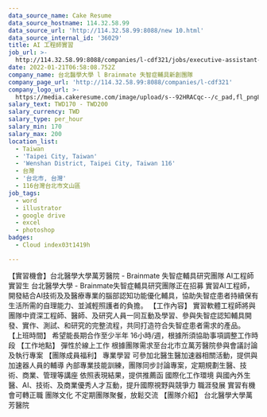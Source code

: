 ```yaml
---
data_source_name: Cake Resume
data_source_hostname: 114.32.58.99
data_source_url: 'http://114.32.58.99:8088/new 10.html'
data_source_internal_id: '36029'
title: AI 工程師實習
job_url: >-
  http://114.32.58.99:8088/companies/l-cdf321/jobs/executive-assistant-internship
date: 2022-01-21T06:58:08.752Z
company_name: 台北醫學大學 l Brainmate 失智症輔具新創團隊
company_page_url: 'http://114.32.58.99:8088/companies/l-cdf321'
company_logo_url: >-
  https://media.cakeresume.com/image/upload/s--92HRACqc--/c_pad,fl_png8,h_200,w_200/v1642748444/fbebawybiuxytzvazpoc.png
salary_text: TWD170 - TWD200
salary_currency: TWD
salary_type: per_hour
salary_min: 170
salary_max: 200
location_list:
  - Taiwan
  - 'Taipei City, Taiwan'
  - 'Wenshan District, Taipei City, Taiwan 116'
  - 台灣
  - '台北市, 台灣'
  - 116台灣台北市文山區
job_tags:
  - word
  - illustrator
  - google drive
  - excel
  - photoshop
badges:
  - Cloud index03t1419h

---
```


【實習機會】台北醫學大學萬芳醫院 - Brainmate 失智症輔具研究團隊 AI工程師 實習生 台北醫學大學 - Brainmate失智症輔具研究團隊正在招募 實習AI工程師，開發結合AI技術及及醫療專業的腦部認知功能優化輔具，協助失智症患者持續保有生活所需的自理能力、並減輕照護者的負擔。 【工作內容】 實習軟體工程師將與團隊中資深工程師、醫師、及研究人員一同互動及學習、參與失智症認知輔具開發、實作、測試、和研究的完整流程，共同打造符合失智症患者需求的產品。 【上班時間】 希望能長期合作至少半年 16小時/週，根據所須協助事項調整工作時段 【工作地點】 彈性於線上工作 根據團隊需求至台北市立萬芳醫院參與會議討論及執行專案 【團隊成員福利】 專業學習 可參加北醫生醫加速器相關活動，提供與加速器人員的輔導 內部專業技能訓練，團隊同步討論專案，定期規劃生醫、技術、商業、管理等講座 依照表現結果，提供推薦函 國際化工作環境 與國內外生醫、AI、技術、及商業優秀人才互動，提升國際視野與競爭力 職涯發展 實習有機會可轉正職 團隊文化 不定期團隊聚餐，放鬆交流 【團隊介紹】 台北醫學大學萬芳醫院 